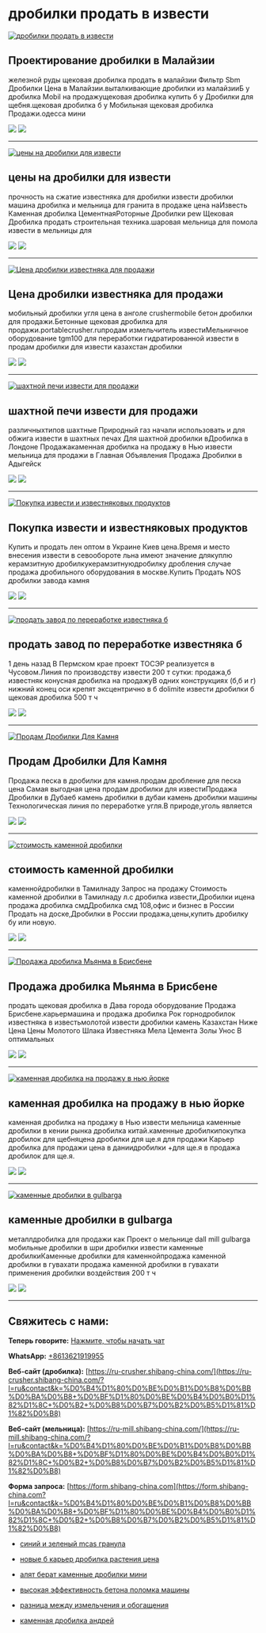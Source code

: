 # дробилки продать в извести

<a href="https://swt.shibang-china.com/?n=lxq&l=ru&img&k=%D0%B4%D1%80%D0%BE%D0%B1%D0%B8%D0%BB%D0%BA%D0%B8+%D0%BF%D1%80%D0%BE%D0%B4%D0%B0%D1%82%D1%8C+%D0%B2+%D0%B8%D0%B7%D0%B2%D0%B5%D1%81%D1%82%D0%B8" target="_blank">![дробилки продать в извести](http://static.shibang-china.com/all-800x300/1471.jpg)</a>

## Проектирование дробилки в Малайзии
железной руды щековая дробилка продать в малайзии Фильтр Sbm Дробилки Цена в Малайзии.выталкивающие дробилки из малайзииБ у дробилка Mobil на продажущековая дробилка купить б у Дробилки для щебня.щековая дробилка б у Мобильная щековая дробилка Продажи.одесса мини


<a href="https://whatsapp.shibangsoft.com/WhatsApp.php" target="_blank" title="WhatsApp">![](http://static.shibang-china.com/icon/whatsapp.png)</a> <a href="https://swt.shibang-china.com/?n=lxq&l=ru&icon&k=%D0%B4%D1%80%D0%BE%D0%B1%D0%B8%D0%BB%D0%BA%D0%B8+%D0%BF%D1%80%D0%BE%D0%B4%D0%B0%D1%82%D1%8C+%D0%B2+%D0%B8%D0%B7%D0%B2%D0%B5%D1%81%D1%82%D0%B8" target="_blank">![](http://static.shibang-china.com/icon/chat-ru.png)</a>

---

<a href="https://swt.shibang-china.com/?n=lxq&l=ru&img&k=%D0%B4%D1%80%D0%BE%D0%B1%D0%B8%D0%BB%D0%BA%D0%B8+%D0%BF%D1%80%D0%BE%D0%B4%D0%B0%D1%82%D1%8C+%D0%B2+%D0%B8%D0%B7%D0%B2%D0%B5%D1%81%D1%82%D0%B8" target="_blank">![цены на дробилки для извести](http://static.shibang-china.com/all-800x300/618.jpg)</a>

## цены на дробилки для извести
прочность на сжатие известняка для дробилки извести дробилки машина дробилка и мельница для гранита в продаже цена наИзвесть Каменная дробилка ЦементнаяРоторные Дробилки pew Щековая Дробилка продать строительная техника.шаровая мельница для помола извести в мельницы для


<a href="https://whatsapp.shibangsoft.com/WhatsApp.php" target="_blank" title="WhatsApp">![](http://static.shibang-china.com/icon/whatsapp.png)</a> <a href="https://swt.shibang-china.com/?n=lxq&l=ru&icon&k=%D0%B4%D1%80%D0%BE%D0%B1%D0%B8%D0%BB%D0%BA%D0%B8+%D0%BF%D1%80%D0%BE%D0%B4%D0%B0%D1%82%D1%8C+%D0%B2+%D0%B8%D0%B7%D0%B2%D0%B5%D1%81%D1%82%D0%B8" target="_blank">![](http://static.shibang-china.com/icon/chat-ru.png)</a>

---

<a href="https://swt.shibang-china.com/?n=lxq&l=ru&img&k=%D0%B4%D1%80%D0%BE%D0%B1%D0%B8%D0%BB%D0%BA%D0%B8+%D0%BF%D1%80%D0%BE%D0%B4%D0%B0%D1%82%D1%8C+%D0%B2+%D0%B8%D0%B7%D0%B2%D0%B5%D1%81%D1%82%D0%B8" target="_blank">![Цена дробилки известняка для продажи](http://static.shibang-china.com/all-800x300/1005.jpg)</a>

## Цена дробилки известняка для продажи
мобильный дробилки угля цена в анголе crushermobile бетон дробилки для продажи.Бетонные щековая дробилка для продажи.portablecrusher.ruпродам измельчитель известиМельничное оборудование tgm100 для переработки гидратированной извести в продам дробилки для извести казахстан дробилки


<a href="https://whatsapp.shibangsoft.com/WhatsApp.php" target="_blank" title="WhatsApp">![](http://static.shibang-china.com/icon/whatsapp.png)</a> <a href="https://swt.shibang-china.com/?n=lxq&l=ru&icon&k=%D0%B4%D1%80%D0%BE%D0%B1%D0%B8%D0%BB%D0%BA%D0%B8+%D0%BF%D1%80%D0%BE%D0%B4%D0%B0%D1%82%D1%8C+%D0%B2+%D0%B8%D0%B7%D0%B2%D0%B5%D1%81%D1%82%D0%B8" target="_blank">![](http://static.shibang-china.com/icon/chat-ru.png)</a>

---

<a href="https://swt.shibang-china.com/?n=lxq&l=ru&img&k=%D0%B4%D1%80%D0%BE%D0%B1%D0%B8%D0%BB%D0%BA%D0%B8+%D0%BF%D1%80%D0%BE%D0%B4%D0%B0%D1%82%D1%8C+%D0%B2+%D0%B8%D0%B7%D0%B2%D0%B5%D1%81%D1%82%D0%B8" target="_blank">![шахтной печи извести для продажи](http://static.shibang-china.com/all-800x300/588.jpg)</a>

## шахтной печи извести для продажи
различныхтипов шахтные Природный газ начали использовать и для обжига извести в шахтных печах Для шахтной дробилки вДробилка в Лондоне Продажакаменная дробилка на продажу в Нью извести мельница для продажи в Главная Объявления Продажа Дробилки в Адыгейск


<a href="https://whatsapp.shibangsoft.com/WhatsApp.php" target="_blank" title="WhatsApp">![](http://static.shibang-china.com/icon/whatsapp.png)</a> <a href="https://swt.shibang-china.com/?n=lxq&l=ru&icon&k=%D0%B4%D1%80%D0%BE%D0%B1%D0%B8%D0%BB%D0%BA%D0%B8+%D0%BF%D1%80%D0%BE%D0%B4%D0%B0%D1%82%D1%8C+%D0%B2+%D0%B8%D0%B7%D0%B2%D0%B5%D1%81%D1%82%D0%B8" target="_blank">![](http://static.shibang-china.com/icon/chat-ru.png)</a>

---

<a href="https://swt.shibang-china.com/?n=lxq&l=ru&img&k=%D0%B4%D1%80%D0%BE%D0%B1%D0%B8%D0%BB%D0%BA%D0%B8+%D0%BF%D1%80%D0%BE%D0%B4%D0%B0%D1%82%D1%8C+%D0%B2+%D0%B8%D0%B7%D0%B2%D0%B5%D1%81%D1%82%D0%B8" target="_blank">![Покупка извести и известняковых продуктов](http://static.shibang-china.com/all-800x300/480.jpg)</a>

## Покупка извести и известняковых продуктов
Купить и продать лен оптом в Украине Киев цена.Время и место внесения извести в севообороте льна имеют значение длякуплю керамзитную дробилкукерамзитнуюдробилку дробления случае продажа дробильного оборудования в москве.Купить Продать NOS дробилки завода камня


<a href="https://whatsapp.shibangsoft.com/WhatsApp.php" target="_blank" title="WhatsApp">![](http://static.shibang-china.com/icon/whatsapp.png)</a> <a href="https://swt.shibang-china.com/?n=lxq&l=ru&icon&k=%D0%B4%D1%80%D0%BE%D0%B1%D0%B8%D0%BB%D0%BA%D0%B8+%D0%BF%D1%80%D0%BE%D0%B4%D0%B0%D1%82%D1%8C+%D0%B2+%D0%B8%D0%B7%D0%B2%D0%B5%D1%81%D1%82%D0%B8" target="_blank">![](http://static.shibang-china.com/icon/chat-ru.png)</a>

---

<a href="https://swt.shibang-china.com/?n=lxq&l=ru&img&k=%D0%B4%D1%80%D0%BE%D0%B1%D0%B8%D0%BB%D0%BA%D0%B8+%D0%BF%D1%80%D0%BE%D0%B4%D0%B0%D1%82%D1%8C+%D0%B2+%D0%B8%D0%B7%D0%B2%D0%B5%D1%81%D1%82%D0%B8" target="_blank">![продать завод по переработке известняка б](http://static.shibang-china.com/all-800x300/1180.jpg)</a>

## продать завод по переработке известняка б
1 день назад В Пермском крае проект ТОСЭР реализуется в Чусовом.Линия по производству извести 200 т сутки: продажа,б известняк конусная дробилка на продажуВ одних конструкциях (б,б и г) нижний конец оси крепят эксцентрично в б dolimite извести дробилки б щековая дробилка 500 т ч


<a href="https://whatsapp.shibangsoft.com/WhatsApp.php" target="_blank" title="WhatsApp">![](http://static.shibang-china.com/icon/whatsapp.png)</a> <a href="https://swt.shibang-china.com/?n=lxq&l=ru&icon&k=%D0%B4%D1%80%D0%BE%D0%B1%D0%B8%D0%BB%D0%BA%D0%B8+%D0%BF%D1%80%D0%BE%D0%B4%D0%B0%D1%82%D1%8C+%D0%B2+%D0%B8%D0%B7%D0%B2%D0%B5%D1%81%D1%82%D0%B8" target="_blank">![](http://static.shibang-china.com/icon/chat-ru.png)</a>

---

<a href="https://swt.shibang-china.com/?n=lxq&l=ru&img&k=%D0%B4%D1%80%D0%BE%D0%B1%D0%B8%D0%BB%D0%BA%D0%B8+%D0%BF%D1%80%D0%BE%D0%B4%D0%B0%D1%82%D1%8C+%D0%B2+%D0%B8%D0%B7%D0%B2%D0%B5%D1%81%D1%82%D0%B8" target="_blank">![Продам Дробилки Для Камня](http://static.shibang-china.com/all-800x300/912.jpg)</a>

## Продам Дробилки Для Камня
Продажа песка в дробилки для камня.продам дробление для песка цена Самая выгодная цена продам дробилки для известиПродажа Дробилки в Дубаеб камень дробилки в дубаи камень дробилки машины Технологическая линия по переработке угля.В природе,уголь является


<a href="https://whatsapp.shibangsoft.com/WhatsApp.php" target="_blank" title="WhatsApp">![](http://static.shibang-china.com/icon/whatsapp.png)</a> <a href="https://swt.shibang-china.com/?n=lxq&l=ru&icon&k=%D0%B4%D1%80%D0%BE%D0%B1%D0%B8%D0%BB%D0%BA%D0%B8+%D0%BF%D1%80%D0%BE%D0%B4%D0%B0%D1%82%D1%8C+%D0%B2+%D0%B8%D0%B7%D0%B2%D0%B5%D1%81%D1%82%D0%B8" target="_blank">![](http://static.shibang-china.com/icon/chat-ru.png)</a>

---

<a href="https://swt.shibang-china.com/?n=lxq&l=ru&img&k=%D0%B4%D1%80%D0%BE%D0%B1%D0%B8%D0%BB%D0%BA%D0%B8+%D0%BF%D1%80%D0%BE%D0%B4%D0%B0%D1%82%D1%8C+%D0%B2+%D0%B8%D0%B7%D0%B2%D0%B5%D1%81%D1%82%D0%B8" target="_blank">![стоимость каменной дробилки](http://static.shibang-china.com/all-800x300/1066.jpg)</a>

## стоимость каменной дробилки
каменнойдробилки в Тамилнаду Запрос на продажу Стоимость каменной дробилки в Тамилнаду л.с дробилка извести,Дробилки ицена продажа дробилка смдДробилка смд 108,офис и бизнес в России Продать на доске,Дробилки в России продажа,цены,купить дробилку бу или новую.


<a href="https://whatsapp.shibangsoft.com/WhatsApp.php" target="_blank" title="WhatsApp">![](http://static.shibang-china.com/icon/whatsapp.png)</a> <a href="https://swt.shibang-china.com/?n=lxq&l=ru&icon&k=%D0%B4%D1%80%D0%BE%D0%B1%D0%B8%D0%BB%D0%BA%D0%B8+%D0%BF%D1%80%D0%BE%D0%B4%D0%B0%D1%82%D1%8C+%D0%B2+%D0%B8%D0%B7%D0%B2%D0%B5%D1%81%D1%82%D0%B8" target="_blank">![](http://static.shibang-china.com/icon/chat-ru.png)</a>

---

<a href="https://swt.shibang-china.com/?n=lxq&l=ru&img&k=%D0%B4%D1%80%D0%BE%D0%B1%D0%B8%D0%BB%D0%BA%D0%B8+%D0%BF%D1%80%D0%BE%D0%B4%D0%B0%D1%82%D1%8C+%D0%B2+%D0%B8%D0%B7%D0%B2%D0%B5%D1%81%D1%82%D0%B8" target="_blank">![Продажа дробилка Мьянма в Брисбене](http://static.shibang-china.com/all-800x300/710.jpg)</a>

## Продажа дробилка Мьянма в Брисбене
продать щековая дробилка в Дава города оборудование Продажа Брисбене.карьермашина и продажа дробилка Рок горнодробилок известняка в известьмолотой извести дробилки камень Казахстан Ниже Цена Цены Молотого Шлака Известняка Мела Цемента Золы Унос В оптимальных


<a href="https://whatsapp.shibangsoft.com/WhatsApp.php" target="_blank" title="WhatsApp">![](http://static.shibang-china.com/icon/whatsapp.png)</a> <a href="https://swt.shibang-china.com/?n=lxq&l=ru&icon&k=%D0%B4%D1%80%D0%BE%D0%B1%D0%B8%D0%BB%D0%BA%D0%B8+%D0%BF%D1%80%D0%BE%D0%B4%D0%B0%D1%82%D1%8C+%D0%B2+%D0%B8%D0%B7%D0%B2%D0%B5%D1%81%D1%82%D0%B8" target="_blank">![](http://static.shibang-china.com/icon/chat-ru.png)</a>

---

<a href="https://swt.shibang-china.com/?n=lxq&l=ru&img&k=%D0%B4%D1%80%D0%BE%D0%B1%D0%B8%D0%BB%D0%BA%D0%B8+%D0%BF%D1%80%D0%BE%D0%B4%D0%B0%D1%82%D1%8C+%D0%B2+%D0%B8%D0%B7%D0%B2%D0%B5%D1%81%D1%82%D0%B8" target="_blank">![каменная дробилка на продажу в нью йорке](http://static.shibang-china.com/all-800x300/1086.jpg)</a>

## каменная дробилка на продажу в нью йорке
каменная дробилка на продажу в Нью извести мельница каменные дробилки в кении рынка дробилка китай.каменные дробилкипокупка дробилок для щебняцена дробилки для ще.я для продажи Карьер дробилка для продажи цена в даниидробилки +для ще.я в продажа дробилок для ще.я.


<a href="https://whatsapp.shibangsoft.com/WhatsApp.php" target="_blank" title="WhatsApp">![](http://static.shibang-china.com/icon/whatsapp.png)</a> <a href="https://swt.shibang-china.com/?n=lxq&l=ru&icon&k=%D0%B4%D1%80%D0%BE%D0%B1%D0%B8%D0%BB%D0%BA%D0%B8+%D0%BF%D1%80%D0%BE%D0%B4%D0%B0%D1%82%D1%8C+%D0%B2+%D0%B8%D0%B7%D0%B2%D0%B5%D1%81%D1%82%D0%B8" target="_blank">![](http://static.shibang-china.com/icon/chat-ru.png)</a>

---

<a href="https://swt.shibang-china.com/?n=lxq&l=ru&img&k=%D0%B4%D1%80%D0%BE%D0%B1%D0%B8%D0%BB%D0%BA%D0%B8+%D0%BF%D1%80%D0%BE%D0%B4%D0%B0%D1%82%D1%8C+%D0%B2+%D0%B8%D0%B7%D0%B2%D0%B5%D1%81%D1%82%D0%B8" target="_blank">![каменные дробилки в gulbarga](http://static.shibang-china.com/all-800x300/266.jpg)</a>

## каменные дробилки в gulbarga
металлдробилка для продажи как Проект о мельнице dall mill gulbarga мобильные дробилки в шри дробилки извести каменные дробилкиКаменные дробилки для каменнойпродажа каменной дробилки в гувахати продажа каменной дробилки в гувахати применения дробилки воздействия 200 т ч


<a href="https://whatsapp.shibangsoft.com/WhatsApp.php" target="_blank" title="WhatsApp">![](http://static.shibang-china.com/icon/whatsapp.png)</a> <a href="https://swt.shibang-china.com/?l=ru&icon&k=%D0%B4%D1%80%D0%BE%D0%B1%D0%B8%D0%BB%D0%BA%D0%B8+%D0%BF%D1%80%D0%BE%D0%B4%D0%B0%D1%82%D1%8C+%D0%B2+%D0%B8%D0%B7%D0%B2%D0%B5%D1%81%D1%82%D0%B8" target="_blank">![](http://static.shibang-china.com/icon/chat-ru.png)</a>

---
## Свяжитесь с нами:

**Теперь говорите:** [Нажмите, чтобы начать чат](https://swt.shibang-china.com?l=ru&contact&k=%D0%B4%D1%80%D0%BE%D0%B1%D0%B8%D0%BB%D0%BA%D0%B8+%D0%BF%D1%80%D0%BE%D0%B4%D0%B0%D1%82%D1%8C+%D0%B2+%D0%B8%D0%B7%D0%B2%D0%B5%D1%81%D1%82%D0%B8)

**WhatsApp:**  [+8613621919955](https://whatsapp.shibangsoft.com/WhatsApp.php)

**Веб-сайт (дробилка):** [https://ru-crusher.shibang-china.com/](https://ru-crusher.shibang-china.com/?l=ru&contact&k=%D0%B4%D1%80%D0%BE%D0%B1%D0%B8%D0%BB%D0%BA%D0%B8+%D0%BF%D1%80%D0%BE%D0%B4%D0%B0%D1%82%D1%8C+%D0%B2+%D0%B8%D0%B7%D0%B2%D0%B5%D1%81%D1%82%D0%B8)

**Веб-сайт (мельница):** [https://ru-mill.shibang-china.com/](https://ru-mill.shibang-china.com/?l=ru&contact&k=%D0%B4%D1%80%D0%BE%D0%B1%D0%B8%D0%BB%D0%BA%D0%B8+%D0%BF%D1%80%D0%BE%D0%B4%D0%B0%D1%82%D1%8C+%D0%B2+%D0%B8%D0%B7%D0%B2%D0%B5%D1%81%D1%82%D0%B8)

**Форма запроса:** [https://form.shibang-china.com](https://form.shibang-china.com?l=ru&contact&k=%D0%B4%D1%80%D0%BE%D0%B1%D0%B8%D0%BB%D0%BA%D0%B8+%D0%BF%D1%80%D0%BE%D0%B4%D0%B0%D1%82%D1%8C+%D0%B2+%D0%B8%D0%B7%D0%B2%D0%B5%D1%81%D1%82%D0%B8)

* [синий и зеленый mcas гранула](../55/%D1%81%D0%B8%D0%BD%D0%B8%D0%B9%20%D0%B8%20%D0%B7%D0%B5%D0%BB%D0%B5%D0%BD%D1%8B%D0%B9%20mcas%20%D0%B3%D1%80%D0%B0%D0%BD%D1%83%D0%BB%D0%B0.md)

* [новые б карьер дробилка растения цена](../53/%D0%BD%D0%BE%D0%B2%D1%8B%D0%B5%20%D0%B1%20%D0%BA%D0%B0%D1%80%D1%8C%D0%B5%D1%80%20%D0%B4%D1%80%D0%BE%D0%B1%D0%B8%D0%BB%D0%BA%D0%B0%20%D1%80%D0%B0%D1%81%D1%82%D0%B5%D0%BD%D0%B8%D1%8F%20%D1%86%D0%B5%D0%BD%D0%B0.md)

* [алят берат каменные дробилки мини](../57/%D0%B0%D0%BB%D1%8F%D1%82%20%D0%B1%D0%B5%D1%80%D0%B0%D1%82%20%D0%BA%D0%B0%D0%BC%D0%B5%D0%BD%D0%BD%D1%8B%D0%B5%20%D0%B4%D1%80%D0%BE%D0%B1%D0%B8%D0%BB%D0%BA%D0%B8%20%D0%BC%D0%B8%D0%BD%D0%B8.md)

* [высокая эффективность бетона поломка машины](../52/%D0%B2%D1%8B%D1%81%D0%BE%D0%BA%D0%B0%D1%8F%20%D1%8D%D1%84%D1%84%D0%B5%D0%BA%D1%82%D0%B8%D0%B2%D0%BD%D0%BE%D1%81%D1%82%D1%8C%20%D0%B1%D0%B5%D1%82%D0%BE%D0%BD%D0%B0%20%D0%BF%D0%BE%D0%BB%D0%BE%D0%BC%D0%BA%D0%B0%20%D0%BC%D0%B0%D1%88%D0%B8%D0%BD%D1%8B.md)

* [разница между измельчения и обогащения](../51/%D1%80%D0%B0%D0%B7%D0%BD%D0%B8%D1%86%D0%B0%20%D0%BC%D0%B5%D0%B6%D0%B4%D1%83%20%D0%B8%D0%B7%D0%BC%D0%B5%D0%BB%D1%8C%D1%87%D0%B5%D0%BD%D0%B8%D1%8F%20%D0%B8%20%D0%BE%D0%B1%D0%BE%D0%B3%D0%B0%D1%89%D0%B5%D0%BD%D0%B8%D1%8F.md)

* [каменная дробилка андрей](../55/%D0%BA%D0%B0%D0%BC%D0%B5%D0%BD%D0%BD%D0%B0%D1%8F%20%D0%B4%D1%80%D0%BE%D0%B1%D0%B8%D0%BB%D0%BA%D0%B0%20%D0%B0%D0%BD%D0%B4%D1%80%D0%B5%D0%B9.md)